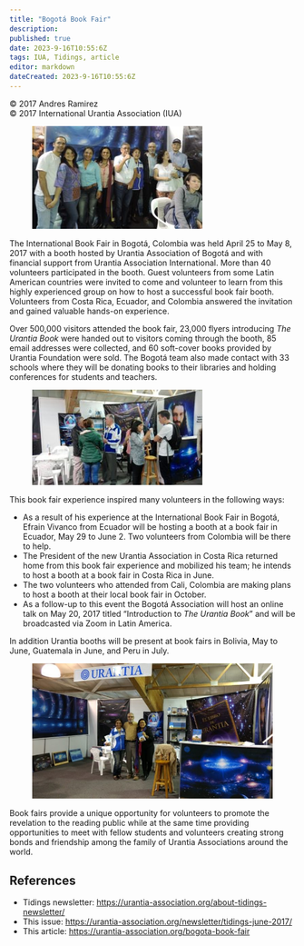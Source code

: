 ```yaml
---
title: "Bogotá Book Fair"
description: 
published: true
date: 2023-9-16T10:55:6Z
tags: IUA, Tidings, article
editor: markdown
dateCreated: 2023-9-16T10:55:6Z
---
```


<p class="v-card v-sheet theme--light gray lighten-3 px-2">© 2017 Andres Ramirez<br>© 2017 International Urantia Association (IUA)</p>

<figure id="Figure_1" class="image urantiapedia image-style-align-left">
<img src="../../../image/article/IUA_Tidings/IMG-20170501-WA0060_1495260741707-300x181.jpg">
</figure>

The International Book Fair in Bogotá, Colombia was held April 25 to May 8, 2017 with a booth hosted by Urantia Association of Bogotá and with financial support from Urantia Association International. More than 40 volunteers participated in the booth. Guest volunteers from some Latin American countries were invited to come and volunteer to learn from this highly experienced group on how to host a successful book fair booth. Volunteers from Costa Rica, Ecuador, and Colombia answered the invitation and gained valuable hands-on experience.

Over 500,000 visitors attended the book fair, 23,000 flyers introducing _The Urantia Book_ were handed out to visitors coming through the booth, 85 email addresses were collected, and 60 soft-cover books provided by Urantia Foundation were sold. The Bogotá team also made contact with 33 schools where they will be donating books to their libraries and holding conferences for students and teachers.

<figure id="Figure_2" class="image urantiapedia image-style-align-right">
<img src="../../../image/article/IUA_Tidings/IMG-20170504-WA0020_1495260741044-300x168.jpg">
</figure>

This book fair experience inspired many volunteers in the following ways:

- As a result of his experience at the International Book Fair in Bogotá, Efrain Vivanco from Ecuador will be hosting a booth at a book fair in Ecuador, May 29 to June 2. Two volunteers from Colombia will be there to help.
- The President of the new Urantia Association in Costa Rica returned home from this book fair experience and mobilized his team; he intends to host a booth at a book fair in Costa Rica in June.
- The two volunteers who attended from Cali, Colombia are making plans to host a booth at their local book fair in October.
- As a follow-up to this event the Bogotá Association will host an online talk on May 20, 2017 titled “Introduction to _The Urantia Book_” and will be broadcasted via Zoom in Latin America.

In addition Urantia booths will be present at book fairs in Bolivia, May to June, Guatemala in June, and Peru in July.
<br style="clear:both;"/>

<figure id="Figure_3" class="image urantiapedia">
<img src="../../../image/article/IUA_Tidings/IMG-20170502-WA0022_1495260741480-706x397.jpg">
</figure>

Book fairs provide a unique opportunity for volunteers to promote the revelation to the reading public while at the same time providing opportunities to meet with fellow students and volunteers creating strong bonds and friendship among the family of Urantia Associations around the world.

## References

- Tidings newsletter: https://urantia-association.org/about-tidings-newsletter/
- This issue: https://urantia-association.org/newsletter/tidings-june-2017/
- This article: https://urantia-association.org/bogota-book-fair